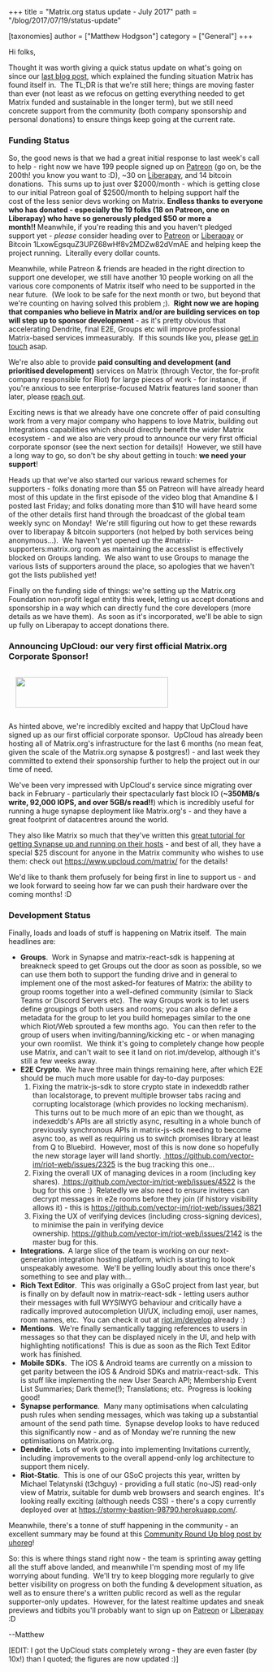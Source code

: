 +++
title = "Matrix.org status update - July 2017"
path = "/blog/2017/07/19/status-update"

[taxonomies]
author = ["Matthew Hodgson"]
category = ["General"]
+++

<p style="text-align: left;">Hi folks,</p>
Thought it was worth giving a quick status update on what's going on since our <a href="/blog/2017/07/07/a-call-to-arms-supporting-matrix/">last blog post</a>, which explained the funding situation Matrix has found itself in.  The TL;DR is that we're still here; things are moving faster than ever (not least as we refocus on getting everything needed to get Matrix funded and sustainable in the longer term), but we still need concrete support from the community (both company sponsorship and personal donations) to ensure things keep going at the current rate.

### Funding Status

So, the good news is that we had a great initial response to last week's call to help - right now we have 199 people signed up on <a href="https://patreon.com/matrixdotorg">Patreon</a> (go on, be the 200th! you know you want to :D), ~30 on <a href="https://liberapay.com/matrixdotorg/">Liberapay</a>, and 14 bitcoin donations.  This sums up to just over $2000/month - which is getting close to our initial Patreon goal of $2500/month to helping support half the cost of the less senior devs working on Matrix. <strong>Endless thanks to everyone who has donated - especially the 19 folks (18 on Patreon, one on Liberapay) who have so generously pledged $50 or more a month!! </strong>Meanwhile, if you're reading this and you haven't pledged support yet - *please* consider heading over to <a href="https://patreon.com/matrixdotorg">Patreon</a> or <a href="https://liberapay.com/matrixdotorg">Liberapay</a> or Bitcoin 1LxowEgsquZ3UPZ68wHf8v2MDZw82dVmAE and helping keep the project running.  Literally every dollar counts.

Meanwhile, while Patreon &amp; friends are headed in the right direction to support one developer, we still have another 10 people working on all the various core components of Matrix itself who need to be supported in the near future.  (We look to be safe for the next month or two, but beyond that we're counting on having solved this problem ;).  <strong>Right now we are hoping that companies who believe in Matrix and/or are building services on top will step up to sponsor development</strong> - as it's pretty obvious that accelerating Dendrite, final E2E, Groups etc will improve professional Matrix-based services immeasurably.  If this sounds like you, please <a href="mailto:matthew@matrix.org">get in touch</a> asap.

We're also able to provide <strong>paid consulting and development (and prioritised development)</strong> services on Matrix (through Vector, the for-profit company responsible for Riot) for large pieces of work - for instance, if you're anxious to see enterprise-focused Matrix features land sooner than later, please <a href="mailto:matthew@matrix.org">reach out</a>.

Exciting news is that we already have one concrete offer of paid consulting work from a very major company who happens to love Matrix, building out Integrations capabilities which should directly benefit the wider Matrix ecosystem - and we also are very proud to announce our very first official corporate sponsor (see the next section for details)!  However, we still have a long way to go, so don't be shy about getting in touch: <strong>we need your support</strong>!

Heads up that we've also started our various reward schemes for supporters - folks donating more than $5 on Patreon will have already heard most of this update in the first episode of the video blog that Amandine &amp; I posted last Friday; and folks donating more than $10 will have heard some of the other details first hand through the broadcast of the global team weekly sync on Monday!  We're still figuring out how to get these rewards over to liberapay &amp; bitcoin supporters (not helped by both services being anonymous...).  We haven't yet opened up the #matrix-supporters:matrix.org room as maintaining the accesslist is effectively blocked on Groups landing.  We also want to use Groups to manage the various lists of supporters around the place, so apologies that we haven't got the lists published yet!

Finally on the funding side of things: we're setting up the Matrix.org Foundation non-profit legal entity this week, letting us accept donations and sponsorship in a way which can directly fund the core developers (more details as we have them).  As soon as it's incorporated, we'll be able to sign up fully on Liberapay to accept donations there.

### Announcing <strong>UpCloud</strong>: our very first official Matrix.org Corporate Sponsor!

<p>
<a href="https://www.upcloud.com/matrix"><img style="padding: 1em" src="/blog/wp-content/uploads/2017/07/upcloud-logo-horizontal-300x60.png" alt="" width="300" height="60" class="aligncenter size-medium wp-image-2631" /></a>
</p>
As hinted above, we're incredibly excited and happy that UpCloud have signed up as our first official corporate sponsor.  UpCloud has already been hosting all of Matrix.org's infrastructure for the last 6 months (no mean feat, given the scale of the Matrix.org synapse &amp; postgres!) - and last week they committed to extend their sponsorship further to help the project out in our time of need.

We've been very impressed with UpCloud's service since migrating over back in February - particularly their spectacularly fast block IO (<b>~350MB/s write, 92,000 IOPS, and over 5GB/s read!!</b>) which is incredibly useful for running a huge synapse deployment like Matrix.org's - and they have a great footprint of datacentres around the world.

They also like Matrix so much that they've written this <a href="https://www.upcloud.com/support/install-matrix-synapse/">great tutorial for getting Synapse up and running on their hosts</a> - and best of all, they have a special $25 discount for anyone in the Matrix community who wishes to use them: check out <a href="https://www.upcloud.com/matrix/">https://www.upcloud.com/matrix/</a> for the details!

We'd like to thank them profusely for being first in line to support us - and we look forward to seeing how far we can push their hardware over the coming months! :D

### Development Status

Finally, loads and loads of stuff is happening on Matrix itself.  The main headlines are:
<ul>
 	<li><strong>Groups</strong>.  Work in Synapse and matrix-react-sdk is happening at breakneck speed to get Groups out the door as soon as possible, so we can use them both to support the funding drive and in general to implement one of the most asked-for features of Matrix: the ability to group rooms together into a well-defined community (similar to Slack Teams or Discord Servers etc).  The way Groups work is to let users define groupings of both users and rooms; you can also define a metadata for the group to let you build homepages similar to the one which Riot/Web sprouted a few months ago.  You can then refer to the group of users when inviting/banning/kicking etc - or when managing your own roomlist.  We think it's going to completely change how people use Matrix, and can't wait to see it land on riot.im/develop, although it's still a few weeks away.</li>
 	<li><strong>E2E Crypto</strong>.  We have three main things remaining here, after which E2E should be much much more usable for day-to-day purposes:
<ol>
 	<li>Fixing the matrix-js-sdk to store crypto state in indexeddb rather than localstorage, to prevent multiple browser tabs racing and corrupting localstorage (which provides no locking mechanism).  This turns out to be much more of an epic than we thought, as indexeddb's APIs are all strictly async, resulting in a whole bunch of previously synchronous APIs in matrix-js-sdk needing to become async too, as well as requiring us to switch promises library at least from Q to Bluebird.  However, most of this is now done so hopefully the new storage layer will land shortly. <a href="https://github.com/vector-im/riot-web/issues/2325"> https://github.com/vector-im/riot-web/issues/2325</a> is the bug tracking this one...</li>
 	<li>Fixing the overall UX of managing devices in a room (including key shares). <a href="https://github.com/vector-im/riot-web/issues/4522"> https://github.com/vector-im/riot-web/issues/4522</a> is the bug for this one :)  Relatedly we also need to ensure invitees can decrypt messages in e2e rooms before they join (if history visibility allows it) - this is <a href="https://github.com/vector-im/riot-web/issues/3821">https://github.com/vector-im/riot-web/issues/3821</a></li>
 	<li>Fixing the UX of verifying devices (including cross-signing devices), to minimise the pain in verifying device ownership. <a href="https://github.com/vector-im/riot-web/issues/2142">https://github.com/vector-im/riot-web/issues/2142</a> is the master bug for this.</li>
</ol>
</li>
 	<li><strong>Integrations.  </strong>A large slice of the team is working on our next-generation integration hosting platform, which is starting to look unspeakably awesome.  We'll be yelling loudly about this once there's something to see and play with...
<strong>
</strong></li>
 	<li><strong>Rich Text Editor</strong>.  This was originally a GSoC project from last year, but is finally on by default now in matrix-react-sdk - letting users author their messages with full WYSIWYG behaviour and critically have a radically improved autocompletion UI/UX, including emoji, user names, room names, etc.  You can check it out at <a href="https://riot.im/develop">riot.im/develop</a> already :)</li>
 	<li><strong>Mentions</strong>.  We're finally semantically tagging references to users in messages so that they can be displayed nicely in the UI, and help with highlighting notifications!  This is due as soon as the Rich Text Editor work has finished.</li>
 	<li><strong>Mobile SDKs</strong>.  The iOS &amp; Android teams are currently on a mission to get parity between the iOS &amp; Android SDKs and matrix-react-sdk.  This is stuff like implementing the new User Search API; Membership Event List Summaries; Dark theme(!); Translations; etc.  Progress is looking good!</li>
 	<li><strong>Synapse performance</strong>.  Many many optimisations when calculating push rules when sending messages, which was taking up a substantial amount of the send path time.  Synapse develop looks to have reduced this significantly now - and as of Monday we're running the new optimisations on Matrix.org.</li>
 	<li><strong>Dendrite.  </strong>Lots of work going into implementing Invitations currently, including improvements to the overall append-only log architecture to support them nicely.</li>
 	<li><strong>Riot-Static</strong>.  This is one of our GSoC projects this year, written by Michael Telatynski (t3chguy) - providing a full static (no-JS) read-only view of Matrix, suitable for dumb web browsers and search engines.  It's looking really exciting (although needs CSS) - there's a copy currently deployed over at <a href="https://stormy-bastion-98790.herokuapp.com/">https://stormy-bastion-98790.herokuapp.com/</a>.</li>
</ul>
Meanwhile, there's a tonne of stuff happening in the community - an excellent summary may be found at this <a href="https://www.uhoreg.ca/blog/20170714-0834">Community Round Up blog post by uhoreg</a>!

So: this is where things stand right now - the team is sprinting away getting all the stuff above landed, and meanwhile I'm spending most of my life worrying about funding.  We'll try to keep blogging more regularly to give better visibility on progress on both the funding &amp; development situation, as well as to ensure there's a written public record as well as the regular supporter-only updates.  However, for the latest realtime updates and sneak previews and tidbits you'll probably want to sign up on <a href="https://patreon.com/matrixdotorg">Patreon</a> or <a href="https://liberapay.com/matrixdotorg">Liberapay</a> :D

--Matthew

[EDIT: I got the UpCloud stats completely wrong - they are even faster (by 10x!) than I quoted; the figures are now updated :)]
